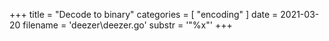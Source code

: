 +++
title = "Decode to binary"
categories = [ "encoding" ]
date = 2021-03-20
filename = 'deezer\deezer.go'
substr = '"%x"'
+++
